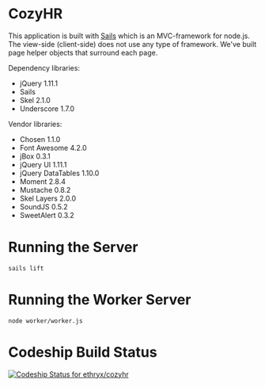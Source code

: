 # CozyHR

This application is built with [Sails](http://sailsjs.org) which is an MVC-framework for node.js. The view-side (client-side) does not use any type of framework. We've built page helper objects that surround each page.

Dependency libraries:
- jQuery 1.11.1
- Sails
- Skel 2.1.0
- Underscore 1.7.0

Vendor libraries:
- Chosen 1.1.0
- Font Awesome 4.2.0
- jBox 0.3.1
- jQuery UI 1.11.1
- jQuery DataTables 1.10.0
- Moment 2.8.4
- Mustache 0.8.2
- Skel Layers 2.0.0
- SoundJS 0.5.2
- SweetAlert 0.3.2

# Running the Server

    sails lift

# Running the Worker Server

    node worker/worker.js

# Codeship Build Status

[ ![Codeship Status for ethryx/cozyhr](https://codeship.com/projects/5a09bd60-efee-0131-5708-661bbcbf0c93/status?branch=master)](https://codeship.com/projects/27184)
